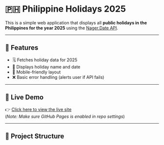 # 🇵🇭 Philippine Holidays 2025

This is a simple web application that displays all **public holidays in the Philippines for the year 2025** using the [Nager.Date API](https://date.nager.at).

---

## 🔧 Features

- 🗓️ Fetches holiday data for 2025
- 📅 Displays holiday name and date
- 📱 Mobile-friendly layout
- ❌ Basic error handling (alerts user if API fails)

---

## 🚀 Live Demo

👉 [Click here to view the live site](https://aldreisierra.github.io/holiday-api-project/)  
(*Note: Make sure GitHub Pages is enabled in repo settings*)

---

## 📂 Project Structure

